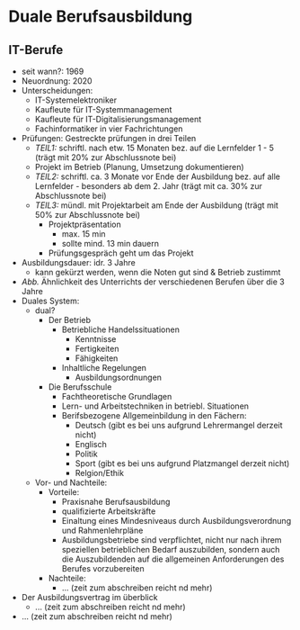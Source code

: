 # Duale Berufsausbildung

## IT-Berufe
- seit wann?: 1969
- Neuordnung: 2020
- Unterscheidungen:
  - IT-Systemelektroniker
  - Kaufleute für IT-Systemmanagement
  - Kaufleute für IT-Digitalisierungsmanagement
  - Fachinformatiker in vier Fachrichtungen
- Prüfungen: Gestreckte prüfungen in drei Teilen
  - *TEIL1:* schriftl. nach etw. 15 Monaten bez. auf die Lernfelder 1 - 5 (trägt mit 20% zur Abschlussnote bei)
  - Projekt im Betrieb (Planung, Umsetzung dokumentieren)
  - *TEIL2:* schriftl. ca. 3 Monate vor Ende der Ausbildung bez. auf alle Lernfelder - besonders ab dem 2. Jahr (trägt mit ca. 30% zur Abschlussnote bei)
  - *TEIL3:* mündl. mit Projektarbeit am Ende der Ausbildung (trägt mit 50% zur Abschlussnote bei)
    - Projektpräsentation
      - max. 15 min 
      - sollte mind. 13 min dauern
    - Prüfungsgespräch geht um das Projekt
- Ausbildungsdauer: idr. 3 Jahre
  - kann gekürzt werden, wenn die Noten gut sind & Betrieb zustimmt
- *Abb.* Ähnlichkeit des Unterrichts der verschiedenen Berufen über die 3 Jahre
- Duales System:
  - dual?
    - Der Betrieb
      - Betriebliche Handelssituationen
        - Kenntnisse
        - Fertigkeiten
        - Fähigkeiten
      - Inhaltliche Regelungen
        - Ausbildungsordnungen
    - Die Berufsschule
      - Fachtheoretische Grundlagen
      - Lern- und Arbeitstechniken in betriebl. Situationen
      - Berifsbezogene Allgemeinbildung in den Fächern:
        - Deutsch (gibt es bei uns aufgrund Lehrermangel derzeit nicht)
        - Englisch
        - Politik
        - Sport (gibt es bei uns aufgrund Platzmangel derzeit nicht)
        - Relgion/Ethik
  - Vor- und Nachteile:
    - Vorteile:
      - Praxisnahe Berufsausbildung
      - qualifizierte Arbeitskräfte
      - Einaltung eines Mindesniveaus durch Ausbildungsverordnung und Rahmenlehrpläne
      - Ausbildungsbetriebe sind verpflichtet, nicht nur nach ihrem speziellen betrieblichen Bedarf auszubilden, sondern auch die Auszubildenden auf die allgemeinen Anforderungen des Berufes vorzubereiten 
    - Nachteile:
      - ... (zeit zum abschreiben reicht nd mehr)
- Der Ausbildungsvertrag im überblick
  - ... (zeit zum abschreiben reicht nd mehr)
- ... (zeit zum abschreiben reicht nd mehr)
